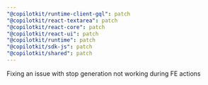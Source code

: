 ```yaml
---
"@copilotkit/runtime-client-gql": patch
"@copilotkit/react-textarea": patch
"@copilotkit/react-core": patch
"@copilotkit/react-ui": patch
"@copilotkit/runtime": patch
"@copilotkit/sdk-js": patch
"@copilotkit/shared": patch
---
```


Fixing an issue with stop generation not working during FE actions
